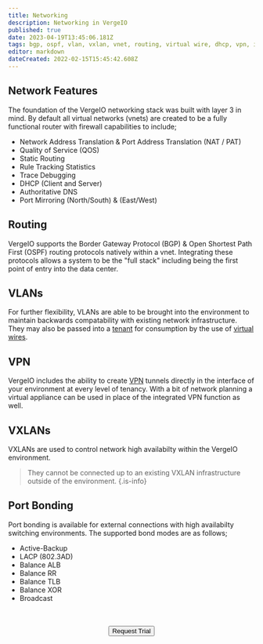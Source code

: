 ```yaml
---
title: Networking
description: Networking in VergeIO
published: true
date: 2023-04-19T13:45:06.181Z
tags: bgp, ospf, vlan, vxlan, vnet, routing, virtual wire, dhcp, vpn, ipsec, wireguard, qos, dns, authoritative
editor: markdown
dateCreated: 2022-02-15T15:45:42.608Z
---
```


## Network Features
The foundation of the VergeIO networking stack was built with layer 3 in mind. By default all virtual networks (vnets) are created to be a fully functional router with firewall capabilities to include;
- Network Address Translation & Port Address Translation (NAT / PAT)
- Quality of Service (QOS)
- Static Routing
- Rule Tracking Statistics 
- Trace Debugging
- DHCP (Client and Server)
- Authoritative DNS
- Port Mirroring (North/South) & (East/West)

## Routing
VergeIO supports the Border Gateway Protocol (BGP) & Open Shortest Path First (OSPF) routing protocols natively within a vnet. Integrating these protocols allows a system to be the "full stack" including being the first point of entry into the data center.
## VLANs
For further flexibility, VLANs are able to be brought into the environment to maintain backwards compatability with existing network infrastructure. They may also be passed into a [tenant](/public/tenants) for consumption by the use of [virtual wires](/public/kb/virtual-wires). 
## VPN
VergeIO includes the ability to create [VPN](/public/vpn) tunnels directly in the interface of your environment at every level of tenancy. With a bit of network planning a virtual appliance can be used in place of the integrated VPN function as well.
## VXLANs
VXLANs are used to control network high availabilty within the VergeIO environment.
> They cannot be connected up to an existing VXLAN infrastructure outside of the environment.
{.is-info}
## Port Bonding
Port bonding is available for external connections with high availabilty switching environments. The supported bond modes are as follows;
- Active-Backup
- LACP (802.3AD)
- Balance ALB
- Balance RR
- Balance TLB
- Balance XOR
- Broadcast

<br>
<br>
<div style="text-align:center; margin-bottom:5px">
  <a href="https://www.verge.io/test-drive#Demo-Section"><button class="button-cta">Request Trial</button></a>
</div>
